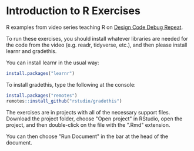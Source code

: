 # Introduction to R Exercises
R examples from video series teaching R on <a href = "http://youtube.com/@DesignCodeDebugRepeat">Design Code Debug Repeat</a>.

To run these exercises, you should install whatever libraries are needed for the code from the video (e.g. readr, tidyverse, etc.), and then please install learnr and gradethis.

You can install learnr in the usual way:
```r
install.packages("learnr")
```
To install gradethis, type the following at the console:
```r
install.packages("remotes")
remotes::install_github("rstudio/gradethis")
```
The exercises are in projects with all of the necessary support files.  Download the project folder, choose "Open project" in RStudio, open the project, and then double-click on the file with the ".Rmd" extension.

You can then choose "Run Document" in the bar at the head of the document.
